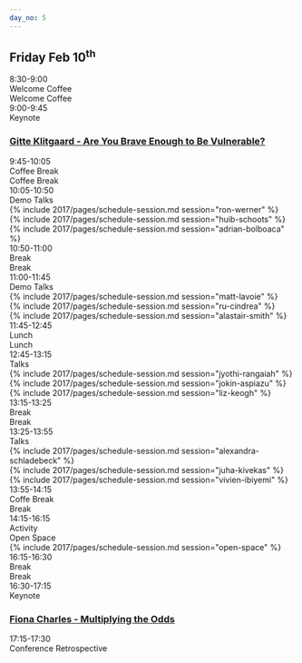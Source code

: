```yaml
---
day_no: 5
---
```

<article class="schedule">
   <hgroup class="row">
      <h2 class="col-md-10 col-md-offset-2">Friday <span>Feb 10<sup>th</sup></span></h2>
   </hgroup>
   <section class="timetable">
      <div class="row break">
         <div class="col-xs-2 col-sm-1 start-time"><time class="start">8:30-9:00</time></div>
         <div class="visible-xs-block col-xs-8 visible-sm-block col-sm-10 description">Welcome Coffee</div>
         <div class="hidden-xs hidden-sm col-md-10 description">Welcome Coffee</div>
      </div>
      <div class="row keynote">
         <div class="col-xs-2 col-sm-1 start-time"><time class="start">9:00-9:45</time>
         <br /> Keynote
        </div>
        <div class="col-md-10 keynote">
          <h3>
            <a href="/2017/topics/#gitte-klitgaard">
              <span class="hidden-xs hidden-sm"> Gitte Klitgaard - Are You Brave Enough to Be Vulnerable?</span>  
            </a>
          </h3>
        </div>
        </div>
      <div class="row break">
         <div class="col-xs-2 col-sm-1 start-time"><time class="start">9:45-10:05</time></div>
         <div class="visible-xs-block col-xs-8 visible-sm-block col-sm-10 description">Coffee Break</div>
         <div class="hidden-xs hidden-sm col-md-10 description">Coffee Break</div>
      </div>
      <div class="row talk">
         <div class="col-xs-2 col-sm-1 start-time"><time class="start">10:05-10:50</time><br /> Demo Talks</div>
         <div class="col-sm-4 col-md-3 col-xs-12 session">
         {% include 2017/pages/schedule-session.md  session="ron-werner" %}
         </div>
         <div class="col-sm-4 col-md-3 col-xs-12 session middle">
          {% include 2017/pages/schedule-session.md  session="huib-schoots" %}
         </div>
         <div class="col-sm-4 col-md-3 col-xs-12 session">
         {% include 2017/pages/schedule-session.md  session="adrian-bolboaca" %}
         </div>
      </div>
      <div class="row break">
         <div class="col-xs-2 col-sm-1 start-time"><time class="start">10:50-11:00</time></div>
         <div class="visible-xs-block col-xs-8 visible-sm-block col-sm-10 description">Break</div>
         <div class="hidden-xs hidden-sm col-md-10 description">Break</div>
      </div>
      <div class="row talks">
         <div class="col-xs-2 col-sm-1 start-time"><time class="start">11:00-11:45</time><br /> Demo Talks</div>
         <div class="col-sm-4 col-md-3 col-xs-12 session">
         {% include 2017/pages/schedule-session.md  session="matt-lavoie" %}
         </div>
         <div class="col-sm-4 col-md-3 col-xs-12 session middle">
          {% include 2017/pages/schedule-session.md  session="ru-cindrea" %}
         </div>
         <div class="col-sm-4 col-md-3 col-xs-12 session">
          {% include 2017/pages/schedule-session.md  session="alastair-smith" %}
         </div>
      </div>
      <div class="row break">
         <div class="col-xs-2 col-sm-1 start-time"><time class="start">11:45-12:45</time></div>
         <div class="visible-xs-block col-xs-8 visible-sm-block col-sm-10 description">Lunch</div>
         <div class="hidden-xs hidden-sm col-md-10 description">Lunch</div>
      </div>
      <div class="row talk">
         <div class="col-xs-2 col-sm-1 start-time"><time class="start">12:45-13:15</time><br />  Talks</div>
         <div class="col-sm-4 col-md-3 col-xs-12 session">
         {% include 2017/pages/schedule-session.md  session="jyothi-rangaiah" %}
         </div>
         <div class="col-sm-4 col-md-3 col-xs-12 session middle">
          {% include 2017/pages/schedule-session.md  session="jokin-aspiazu" %}
         </div>
         <div class="col-sm-4 col-md-3 col-xs-12 session">
          {% include 2017/pages/schedule-session.md  session="liz-keogh" %}
         </div>
      </div>
      <div class="row break">
         <div class="col-xs-2 col-sm-1 start-time"><time class="start">13:15-13:25</time></div>
         <div class="visible-xs-block col-xs-8 visible-sm-block col-sm-10 description"> Break</div>
         <div class="hidden-xs hidden-sm col-md-10 description"> Break</div>
      </div>
      <div class="row talk">
         <div class="col-xs-2 col-sm-1 start-time"><time class="start">13:25-13:55</time><br /> Talks</div>
         <div class="col-sm-4 col-md-3 col-xs-12 session">
          {% include 2017/pages/schedule-session.md  session="alexandra-schladebeck" %}
        </div>
         <div class="col-sm-4 col-md-3 col-xs-12 session middle">
          {% include 2017/pages/schedule-session.md  session="juha-kivekas" %}
         </div>
         <div class="col-sm-4 col-md-3 col-xs-12 session">
          {% include 2017/pages/schedule-session.md  session="vivien-ibiyemi" %}
         </div>
      </div>
      <div class="row break">
         <div class="col-xs-2 col-sm-1 start-time"><time class="start">13:55-14:15</time></div>
         <div class="visible-xs-block col-xs-8 visible-sm-block col-sm-10 description">Coffe Break</div>
         <div class="hidden-xs hidden-sm col-md-10 description">Break</div>
      </div>
      <div class="row keynote">
         <div class="col-xs-2 col-sm-1 start-time"><time class="start">14:15-16:15</time><br /> Activity </div>
         <div class="visible-xs-block col-xs-8 visible-sm-block col-sm-10 description">Open Space</div>
         <div class="col-md-10 keynote">
         {% include 2017/pages/schedule-session.md  session="open-space" %}
         </div>
      </div>
      <div class="row break">
         <div class="col-xs-2 col-sm-1 start-time"><time class="start">16:15-16:30</time></div>
         <div class="visible-xs-block col-xs-8 visible-sm-block col-sm-10 description">Break</div>
         <div class="hidden-xs hidden-sm col-md-10 description">Break</div>
      </div>
      <div class="row keynote">
         <div class="col-xs-2 col-sm-1 start-time"><time class="start">16:30-17:15</time>
         <br /> Keynote
        </div>
        <div class="col-md-10 keynote">
          <h3>
            <a href="/2017/topics/#fiona-charles">
              <span class="hidden-xs hidden-sm"> Fiona Charles - Multiplying the Odds</span>  
            </a>
          </h3>
        </div>
        </div>
      <div class="row meta">
         <div class="col-xs-2 col-sm-1 start-time"><time class="start">17:15-17:30</time></div>
         <div class="col-xs-10 description">Conference Retrospective</div>
      </div>
   </section>
</article>

